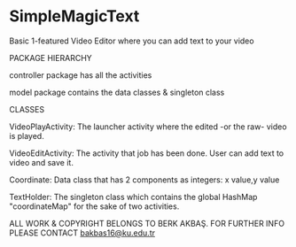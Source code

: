 # SimpleMagicText
Basic 1-featured Video Editor where you can add text to your video


PACKAGE HIERARCHY

controller package has all the activities

model package contains the data classes & singleton class


CLASSES

VideoPlayActivity: The launcher activity where the edited -or the raw- video is played.

VideoEditActivity: The activity that job has been done. User can add text to video and save it.

Coordinate: Data class that has 2 components as integers: x value,y value

TextHolder: The singleton class which contains the global HashMap "coordinateMap" for the sake of two activities.


ALL WORK & COPYRIGHT BELONGS TO BERK AKBAŞ.
FOR FURTHER INFO PLEASE CONTACT bakbas16@ku.edu.tr
